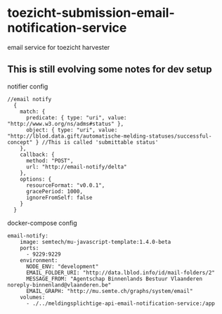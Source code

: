 # toezicht-submission-email-notification-service
email service for toezicht harvester

## This is still evolving some notes for dev setup
notifier config
```
//email notify
  {
    match: {
      predicate: { type: "uri", value: "http://www.w3.org/ns/adms#status" },
      object: { type: "uri", value: "http://lblod.data.gift/automatische-melding-statuses/successful-concept" } //This is called 'submittable status'
    },
    callback: {
      method: "POST",
      url: "http://email-notify/delta"
    },
    options: {
      resourceFormat: "v0.0.1",
      gracePeriod: 1000,
      ignoreFromSelf: false
    }
  }
```
docker-compose config
```
email-notify:
    image: semtech/mu-javascript-template:1.4.0-beta
    ports:
      - 9229:9229
    environment:
      NODE_ENV: "development"
      EMAIL_FOLDER_URI: "http://data.lblod.info/id/mail-folders/2"
      MESSAGE_FROM: "Agentschap Binnenlands Bestuur Vlaanderen noreply-binnenland@vlaanderen.be"
      EMAIL_GRAPH: "http://mu.semte.ch/graphs/system/email"
    volumes: 
      - ./../meldingsplichtige-api-email-notification-service:/app
```
